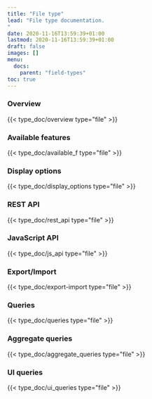 ```yaml
---
title: "File type"
lead: "File type documentation.
"
date: 2020-11-16T13:59:39+01:00
lastmod: 2020-11-16T13:59:39+01:00
draft: false
images: []
menu:
  docs:
    parent: "field-types"
toc: true
---
```


### Overview
{{< type_doc/overview type="file" >}}

### Available features
{{< type_doc/available_f type="file" >}}

### Display options 
{{< type_doc/display_options type="file" >}}

### REST API 
{{< type_doc/rest_api type="file" >}}

### JavaScript API
{{< type_doc/js_api type="file" >}}

### Export/Import
{{< type_doc/export-import type="file" >}}

### Queries 
{{< type_doc/queries type="file" >}}

### Aggregate queries
{{< type_doc/aggregate_queries type="file" >}}

### UI queries
{{< type_doc/ui_queries type="file" >}}